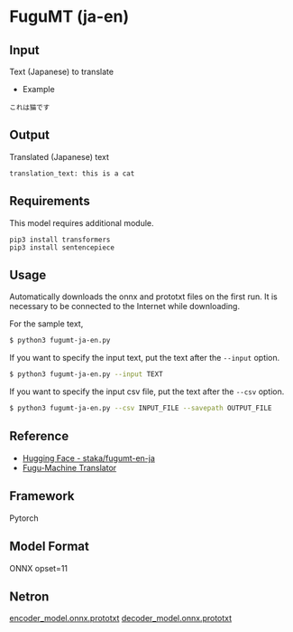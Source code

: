 # FuguMT (ja-en)


## Input

Text (Japanese) to translate


- Example
```
これは猫です
```

## Output

Translated (Japanese) text
```
translation_text: this is a cat
```

## Requirements
This model requires additional module.

```
pip3 install transformers
pip3 install sentencepiece
```

## Usage
Automatically downloads the onnx and prototxt files on the first run.
It is necessary to be connected to the Internet while downloading.

For the sample text,
```bash
$ python3 fugumt-ja-en.py
```

If you want to specify the input text, put the text after the `--input` option.
```bash
$ python3 fugumt-ja-en.py --input TEXT
```

If you want to specify the input csv file, put the text after the `--csv` option.
```bash
$ python3 fugumt-ja-en.py --csv INPUT_FILE --savepath OUTPUT_FILE
```

## Reference

- [Hugging Face - staka/fugumt-en-ja](https://huggingface.co/staka/fugumt-ja-en)
- [Fugu-Machine Translator](https://github.com/s-taka/fugumt)

## Framework

Pytorch

## Model Format

ONNX opset=11

## Netron

[encoder_model.onnx.prototxt](https://netron.app/?url=https://storage.googleapis.com/ailia-models/fugumt/encoder_model.onnx.prototxt)
[decoder_model.onnx.prototxt](https://netron.app/?url=https://storage.googleapis.com/ailia-models/fugumt/decoder_model.onnx.prototxt)
